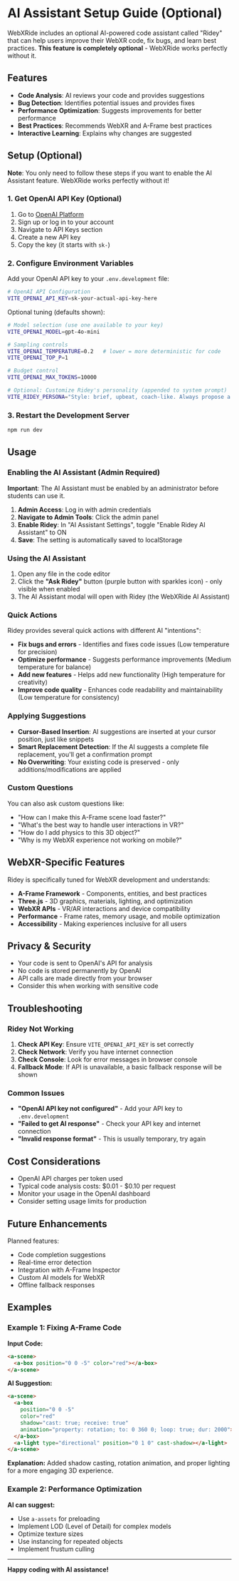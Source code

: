 # AI Assistant Setup Guide (Optional)

WebXRide includes an optional AI-powered code assistant called "Ridey" that can help users improve their WebXR code, fix bugs, and learn best practices. **This feature is completely optional** - WebXRide works perfectly without it.

## Features

- **Code Analysis**: AI reviews your code and provides suggestions
- **Bug Detection**: Identifies potential issues and provides fixes
- **Performance Optimization**: Suggests improvements for better performance
- **Best Practices**: Recommends WebXR and A-Frame best practices
- **Interactive Learning**: Explains why changes are suggested

## Setup (Optional)

**Note**: You only need to follow these steps if you want to enable the AI Assistant feature. WebXRide works perfectly without it!

### 1. Get OpenAI API Key (Optional)

1. Go to [OpenAI Platform](https://platform.openai.com/)
2. Sign up or log in to your account
3. Navigate to API Keys section
4. Create a new API key
5. Copy the key (it starts with `sk-`)

### 2. Configure Environment Variables

Add your OpenAI API key to your `.env.development` file:

```bash
# OpenAI API Configuration
VITE_OPENAI_API_KEY=sk-your-actual-api-key-here
```

Optional tuning (defaults shown):

```bash
# Model selection (use one available to your key)
VITE_OPENAI_MODEL=gpt-4o-mini

# Sampling controls
VITE_OPENAI_TEMPERATURE=0.2   # lower = more deterministic for code
VITE_OPENAI_TOP_P=1

# Budget control
VITE_OPENAI_MAX_TOKENS=10000

# Optional: Customize Ridey's personality (appended to system prompt)
VITE_RIDEY_PERSONA="Style: brief, upbeat, coach-like. Always propose a minimal working fix first, then a short rationale."
```

### 3. Restart the Development Server

```bash
npm run dev
```

## Usage

### Enabling the AI Assistant (Admin Required)

**Important**: The AI Assistant must be enabled by an administrator before students can use it.

1. **Admin Access**: Log in with admin credentials
2. **Navigate to Admin Tools**: Click the admin panel
3. **Enable Ridey**: In "AI Assistant Settings", toggle "Enable Ridey AI Assistant" to ON
4. **Save**: The setting is automatically saved to localStorage

### Using the AI Assistant

1. Open any file in the code editor
2. Click the **"Ask Ridey"** button (purple button with sparkles icon) - only visible when enabled
3. The AI Assistant modal will open with Ridey (the WebXRide AI Assistant)

### Quick Actions

Ridey provides several quick actions with different AI "intentions":

- **Fix bugs and errors** - Identifies and fixes code issues (Low temperature for precision)
- **Optimize performance** - Suggests performance improvements (Medium temperature for balance)
- **Add new features** - Helps add new functionality (High temperature for creativity)
- **Improve code quality** - Enhances code readability and maintainability (Low temperature for consistency)

### Applying Suggestions

- **Cursor-Based Insertion**: AI suggestions are inserted at your cursor position, just like snippets
- **Smart Replacement Detection**: If the AI suggests a complete file replacement, you'll get a confirmation prompt
- **No Overwriting**: Your existing code is preserved - only additions/modifications are applied

### Custom Questions

You can also ask custom questions like:
- "How can I make this A-Frame scene load faster?"
- "What's the best way to handle user interactions in VR?"
- "How do I add physics to this 3D object?"
- "Why is my WebXR experience not working on mobile?"

## WebXR-Specific Features

Ridey is specifically tuned for WebXR development and understands:

- **A-Frame Framework** - Components, entities, and best practices
- **Three.js** - 3D graphics, materials, lighting, and optimization
- **WebXR APIs** - VR/AR interactions and device compatibility
- **Performance** - Frame rates, memory usage, and mobile optimization
- **Accessibility** - Making experiences inclusive for all users

## Privacy & Security

- Your code is sent to OpenAI's API for analysis
- No code is stored permanently by OpenAI
- API calls are made directly from your browser
- Consider this when working with sensitive code

## Troubleshooting

### Ridey Not Working

1. **Check API Key**: Ensure `VITE_OPENAI_API_KEY` is set correctly
2. **Check Network**: Verify you have internet connection
3. **Check Console**: Look for error messages in browser console
4. **Fallback Mode**: If API is unavailable, a basic fallback response will be shown

### Common Issues

- **"OpenAI API key not configured"** - Add your API key to `.env.development`
- **"Failed to get AI response"** - Check your API key and internet connection
- **"Invalid response format"** - This is usually temporary, try again

## Cost Considerations

- OpenAI API charges per token used
- Typical code analysis costs: $0.01 - $0.10 per request
- Monitor your usage in the OpenAI dashboard
- Consider setting usage limits for production

## Future Enhancements

Planned features:
- Code completion suggestions
- Real-time error detection
- Integration with A-Frame Inspector
- Custom AI models for WebXR
- Offline fallback responses

## Examples

### Example 1: Fixing A-Frame Code

**Input Code:**
```html
<a-scene>
  <a-box position="0 0 -5" color="red"></a-box>
</a-scene>
```

**AI Suggestion:**
```html
<a-scene>
  <a-box 
    position="0 0 -5" 
    color="red"
    shadow="cast: true; receive: true"
    animation="property: rotation; to: 0 360 0; loop: true; dur: 2000">
  </a-box>
  <a-light type="directional" position="0 1 0" cast-shadow></a-light>
</a-scene>
```

**Explanation:** Added shadow casting, rotation animation, and proper lighting for a more engaging 3D experience.

### Example 2: Performance Optimization

**AI can suggest:**
- Use `a-assets` for preloading
- Implement LOD (Level of Detail) for complex models
- Optimize texture sizes
- Use instancing for repeated objects
- Implement frustum culling

---

**Happy coding with AI assistance!**
